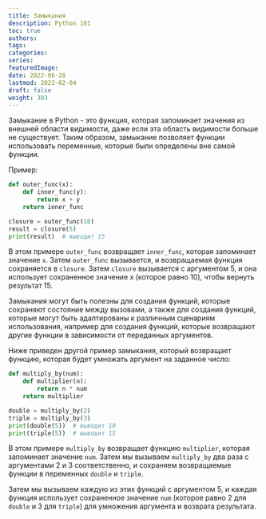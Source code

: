 ```yaml
---
title: Замыкания
description: Python 101
toc: true
authors:
tags:
categories:
series:
featuredImage:
date: 2022-06-28
lastmod: 2023-02-04
draft: false
weight: 303
---
```


Замыкание в Python - это функция, которая запоминает значения из внешней области видимости, даже если эта область видимости больше не существует. Таким образом, замыкание позволяет функции использовать переменные, которые были определены вне самой функции.

Пример:

```python
def outer_func(x):
    def inner_func(y):
        return x + y
    return inner_func

closure = outer_func(10)
result = closure(5)
print(result)  # выводит 15
```

В этом примере `outer_func` возвращает `inner_func`, которая запоминает значение `x`. Затем `outer_func` вызывается, и возвращаемая функция сохраняется в `closure`. Затем `closure` вызывается с аргументом 5, и она использует сохраненное значение x (которое равно 10), чтобы вернуть результат 15.

Замыкания могут быть полезны для создания функций, которые сохраняют состояние между вызовами, а также для создания функций, которые могут быть адаптированы к различным сценариям использования, например для создания функций, которые возвращают другие функции в зависимости от переданных аргументов.

Ниже приведен другой пример замыкания, который возвращает функцию, которая будет умножать аргумент на заданное число:

```python
def multiply_by(num):
    def multiplier(n):
        return n * num
    return multiplier

double = multiply_by(2)
triple = multiply_by(3)
print(double(5))  # выводит 10
print(triple(5))  # выводит 15
```

В этом примере `multiply_by` возвращает функцию `multiplier`, которая запоминает значение `num`. Затем мы вызываем `multiply_by` два раза с аргументами 2 и 3 соответственно, и сохраняем возвращаемые функции в переменных `double` и `triple`.

Затем мы вызываем каждую из этих функций с аргументом 5, и каждая функция использует сохраненное значение `num` (которое равно 2 для `double` и 3 для `triple`) для умножения аргумента и возврата результата.
